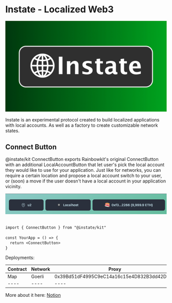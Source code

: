# Instate - Localized Web3

<img src="./InstateTempBanner.jpg">

Instate is an experimental protocol created to build localized applications with local accounts. As well as a factory to create customizable network states.

## Connect Button

@instate/kit ConnectButton exports Rainbowkit's original ConnectButton with an additional LocalAccountButton that let user's pick the local account they would like to use for your application. Just like for networks, you can require a certain location and
propose a local account switch to your user, or (soon) a move if the user doesn't have a local account in your application vicinity.

<img src="./LocalAccountButton.png" />

```tsx

import { ConnectButton } from "@instate/kit"

const YourApp = () => {
  return <ConnectButton>
}

```

Deployments:

|Contract|Network|Proxy|Implementation|
|----|----|----|----|
|Map|Goerli|0x39Bd51dF4995C9eC14a16c15e4D832B3dd42D339|0x6D87C1647f228Baf8DE0374FCd7FdEBF6900fdFF|
|----|----|----|

More about it here: [Notion](https://savory-jumbo-54b.notion.site/Instate-Protocol-Localized-web3-d0653d226bf44831b8d07200d31d8f54?pvs=4)